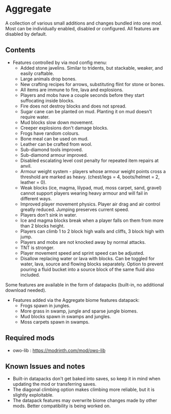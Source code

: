 # Aggregate

A collection of various small additions and changes bundled into one mod. Most can be individually enabled, disabled or configured. All features are disabled by default.

## Contents

- Features controlled by via mod config menu:
  - Added stone javelins. Similar to tridents, but stackable, weaker, and easily craftable.
  - Large animals drop bones.
  - New crafting recipes for arrows, substituting flint for stone or bones.
  - All items are immune to fire, lava and explosions.
  - Players and mobs have a couple seconds before they start suffocating inside blocks.
  - Fire does not destroy blocks and does not spread.
  - Sugar cane can be planted on mud. Planting it on mud doesn't require water.
  - Mud blocks slow down movement.
  - Creeper explosions don't damage blocks.
  - Frogs have random colours.
  - Bone meal can be used on mud.
  - Leather can be crafted from wool.
  - Sub-diamond tools improved.
  - Sub-diamond armour improved.
  - Disabled escalating level cost penalty for repeated item repairs at anvil.
  - Armour weight system - players whose armour weight points cross a threshold are marked as heavy. (chest/legs = 4, boots/helmet = 2, leather = 0).
  - Weak blocks (ice, magma, lilypad, mud, moss carpet, sand, gravel) cannot support players wearing heavy armour and will fail in different ways.
  - Improved player movement physics. Player air drag and air control greatly reduced. Jumping preserves current speed.
  - Players don't sink in water.
  - Ice and magma blocks break when a player falls on them from more than 2 blocks height.
  - Players can climb 1 to 2 block high walls and cliffs, 3 block high with jump.
  - Players and mobs are not knocked away by normal attacks.
  - TNT is stronger.
  - Player movement speed and sprint speed can be adjusted.
  - Disallow replacing water or lava with blocks. Can be toggled for water, lava, source and flowing blocks separately. Option to prevent pouring a fluid bucket into a source block of the same fluid also included.



Some features are available in the form of datapacks (built-in, no additional download needed).


- Features added via the Aggregate biome features datapack:
  - Frogs spawn in jungles.
  - More grass in swamp, jungle and sparse jungle biomes.
  - Mud blocks spawn in swamps and jungles.
  - Moss carpets spawn in swamps.



## Required mods
- owo-lib : https://modrinth.com/mod/owo-lib




## Known Issues and notes
- Built-in datapacks don't get baked into saves, so keep it in mind when updating the mod or transferring saves.
- The diagonal climbing option makes climbing more reliable, but it is slightly exploitable.
- The datapack features may overwrite biome changes made by other mods. Better compatibility is being worked on.


